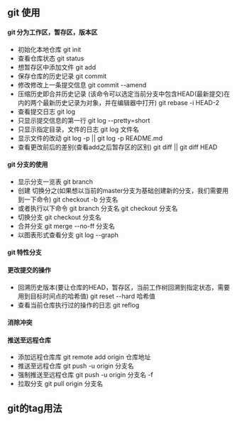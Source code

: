 ## git 使用
#### git 分为工作区，暂存区，版本区
  * 初始化本地仓库
          git init
  * 查看仓库状态
          git status
  * 想暂存区中添加文件
          git add
  * 保存仓库的历史记录
          git commit
  * 修改修改上一条提交信息
          git commit --amend
  * 压缩历史即合并历史记录 (该命令可以选定当前分支中包含HEAD(最新提交)在内的两个最新历史记录为对象，并在编辑器中打开)
          git rebase -i HEAD-2
  * 查看提交日志
          git log
  * 只显示提交信息的第一行
          git log --pretty=short
  * 只显示指定目录，文件的日志
          git log 文件名
  * 显示文件的改动
          git log -p || git log -p README.md
  * 查看更改前后的差别(查看add之后暂存区的区别)
          git diff || git diff HEAD

#### git 分支的使用
  * 显示分支一览表
        git branch
  * 创建 切换分之(如果想以当前的master分支为基础创建新的分支，我们需要用到一下命令)
        git checkout -b 分支名
  * 或者执行以下命令
        git branch 分支名  git checkout 分支名
  * 切换分支
        git checkout 分支名
  * 合并分支
        git merge --no-ff 分支名
  * 以图表形式查看分支
        git log --graph

#### git 特性分支

#### 更改提交的操作
  * 回溯历史版本(要让仓库的HEAD，暂存区，当前工作树回溯到指定状态，需要用到目标时间点的哈希值)
        git reset --hard 哈希值
  * 查看当前仓库执行过的操作的日志
        git reflog

#### 消除冲突
#### 推送至远程仓库
  * 添加远程仓库库
        git remote add origin 仓库地址
  * 推送至远程仓库
        git push -u origin 分支名
  * 强制推送至远程仓库
        git push -u origin 分支名 -f
  * 拉取分支
        git pull origin 分支名

## git的tag用法
